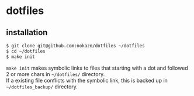 # dotfiles

## installation

```bash
$ git clone git@github.com:nokazn/dotfiles ~/dotfiles
$ cd ~/dotfiles
$ make init
```

`make init` makes symbolic links to files that starting with a dot and followed 2 or more chars in `~/dotfiles/` directory.  
If a existing file conflicts with the symbolic link, this is backed up in `~/dotfiles_backup/` directory.
